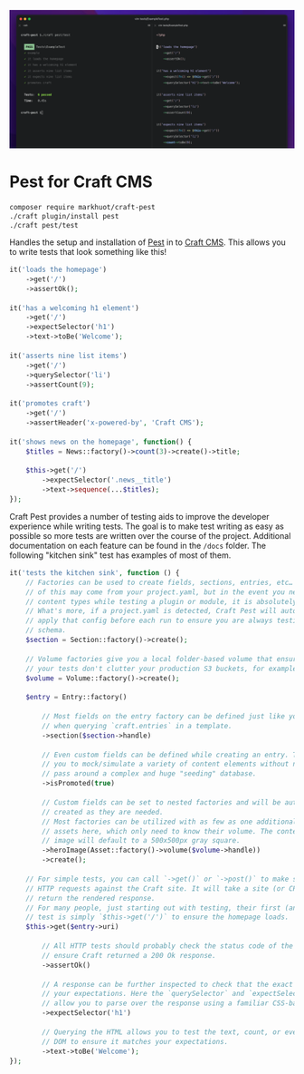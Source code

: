 ![craft-pest screen shot](./screenshot.png)

# Pest for Craft CMS

```shell
composer require markhuot/craft-pest
./craft plugin/install pest
./craft pest/test
```

Handles the setup and installation of [Pest](https://pestphp.com) in to [Craft CMS](https://craftcms.com). This allows you to write tests that look something like this!

```php
it('loads the homepage')
    ->get('/')
    ->assertOk();

it('has a welcoming h1 element')
    ->get('/')
    ->expectSelector('h1')
    ->text->toBe('Welcome');

it('asserts nine list items')
    ->get('/')
    ->querySelector('li')
    ->assertCount(9);

it('promotes craft')
    ->get('/')
    ->assertHeader('x-powered-by', 'Craft CMS');

it('shows news on the homepage', function() {
    $titles = News::factory()->count(3)->create()->title;

    $this->get('/')
        ->expectSelector('.news__title')
        ->text->sequence(...$titles);
});
```

Craft Pest provides a number of testing aids to improve the developer experience while writing tests. The goal is to make test writing as easy as possible so more tests are written over the course of the project. Additional documentation on each feature can be found in the `/docs` folder. The following "kitchen sink" test has examples of most of them.

```php
it('tests the kitchen sink', function () {
    // Factories can be used to create fields, sections, entries, etc… Realistically, much
    // of this may come from your project.yaml, but in the event you need to scaffold some
    // content types while testing a plugin or module, it is absolutely possible.
    // What's more, if a project.yaml is detected, Craft Pest will automatically check and
    // apply that config before each run to ensure you are always testing against a clean
    // schema.
    $section = Section::factory()->create();

    // Volume factories give you a local folder-based volume that ensures
    // your tests don't clutter your production S3 buckets, for example.
    $volume = Volume::factory()->create();

    $entry = Entry::factory()

        // Most fields on the entry factory can be defined just like you would'
        // when querying `craft.entries` in a template.
        ->section($section->handle)

        // Even custom fields can be defined while creating an entry. This allows
        // you to mock/simulate a variety of content elements without needing to
        // pass around a complex and huge "seeding" database.
        ->isPromoted(true)

        // Custom fields can be set to nested factories and will be automatically
        // created as they are needed.
        // Most factories can be utilized with as few as one additional field, like
        // assets here, which only need to know their volume. The contents of the
        // image will default to a 500x500px gray square.
        ->heroImage(Asset::factory()->volume($volume->handle))
        ->create();

    // For simple tests, you can call `->get()` or `->post()` to make simulated
    // HTTP requests against the Craft site. It will take a site (or CP) URL and
    // return the rendered response.
    // For many people, just starting out with testing, their first (and only)
    // test is simply `$this->get('/')` to ensure the homepage loads.
    $this->get($entry->uri)

        // All HTTP tests should probably check the status code of the response and
        // ensure Craft returned a 200 Ok response.
        ->assertOk()

        // A response can be further inspected to check that the exact HTML matches
        // your expectations. Here the `querySelector` and `expectSelector` methods
        // allow you to parse over the response using a familiar CSS-based syntax.
        ->expectSelector('h1')

        // Querying the HTML allows you to test the text, count, or even HTML of the
        // DOM to ensure it matches your expectations.
        ->text->toBe('Welcome');
});
```
